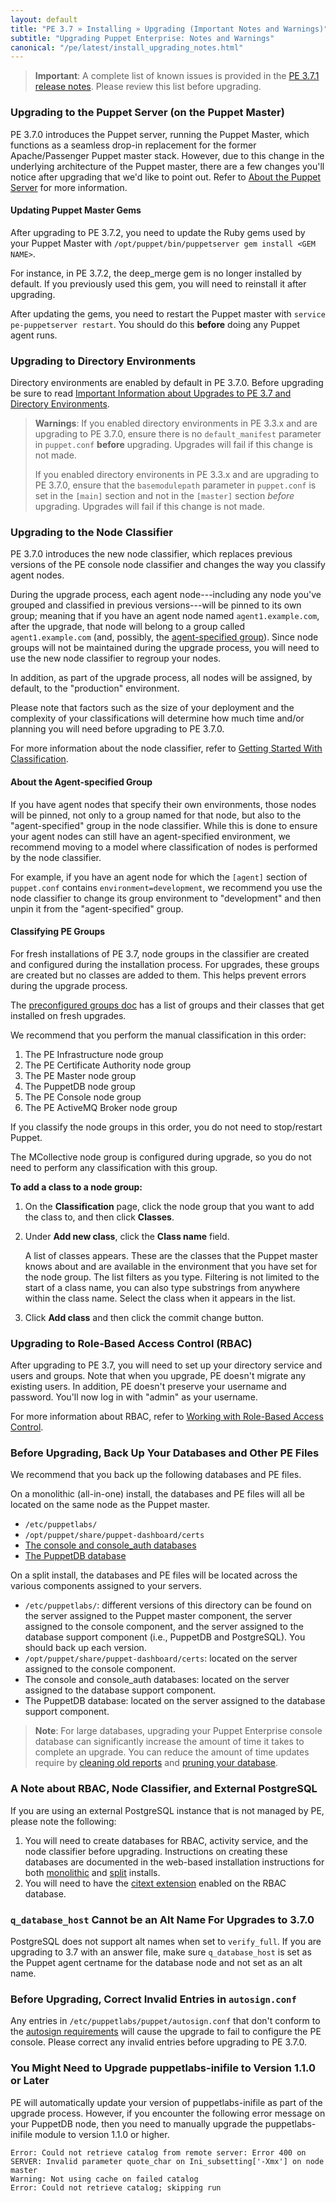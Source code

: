 ```yaml
---
layout: default
title: "PE 3.7 » Installing » Upgrading (Important Notes and Warnings)"
subtitle: "Upgrading Puppet Enterprise: Notes and Warnings"
canonical: "/pe/latest/install_upgrading_notes.html"
---
```


>**Important**: A complete list of known issues is provided in the [PE 3.7.1 release notes](./release_notes_known_issues.html). Please review this list before upgrading.

### Upgrading to the Puppet Server (on the Puppet Master)

PE 3.7.0 introduces the Puppet server, running the Puppet Master, which functions as a seamless drop-in replacement for the former Apache/Passenger Puppet master stack. However, due to this change in the underlying architecture of the Puppet master, there are a few changes you'll notice after upgrading that we'd like to point out. Refer to [About the Puppet Server](./install_upgrading_puppet_server_notes.html) for more information.

#### Updating Puppet Master Gems 

After upgrading to PE 3.7.2, you need to update the Ruby gems used by your Puppet Master with `/opt/puppet/bin/puppetserver gem install <GEM NAME>`. 

For instance, in PE 3.7.2, the deep_merge gem is no longer installed by default. If you previously used this gem, you will need to reinstall it after upgrading. 

After updating the gems, you need to restart the Puppet master with `service pe-puppetserver restart`. You should do this **before** doing any Puppet agent runs. 

### Upgrading to Directory Environments

Directory environments are enabled by default in PE 3.7.0. Before upgrading be sure to read [Important Information about Upgrades to PE 3.7 and Directory Environments](./install_upgrading_dir_env_notes.html).

>**Warnings**: If you enabled directory environments in PE 3.3.x and are upgrading to PE 3.7.0, ensure there is no `default_manifest` parameter in `puppet.conf` **before** upgrading. Upgrades will fail if this change is not made.
>
> If you enabled directory environents in PE 3.3.x and are upgrading to PE 3.7.0, ensure that the `basemodulepath` parameter in `puppet.conf` is set in the `[main]` section and not in the `[master]` section *before* upgrading. Upgrades will fail if this change is not made.

### Upgrading to the Node Classifier

PE 3.7.0 introduces the new node classifier, which replaces previous versions of the PE console node classifier and changes the way you classify agent nodes.

During the upgrade process, each agent node---including any node you've grouped and classified in previous versions---will be pinned to its own group; meaning that if you have an agent node named `agent1.example.com`, after the upgrade, that node will belong to a group called `agent1.example.com` (and, possibly, the [agent-specified group](#about-the-agent-specified-group)). Since node groups will not be maintained during the upgrade process, you will need to use the new node classifier to regroup your nodes.

In addition, as part of the upgrade process, all nodes will be assigned, by default, to the "production" environment.

Please note that factors such as the size of your deployment and the complexity of your classifications will determine how much time and/or planning you will need before upgrading to PE 3.7.0.

For more information about the node classifier, refer to [Getting Started With Classification](./console_classes_groups_getting_started.html).

#### About the Agent-specified Group

If you have agent nodes that specify their own environments, those nodes will be pinned, not only to a group named for that node, but also to the "agent-specified" group in the node classifier.  While this is done to ensure your agent nodes can still have an agent-specified environment, we recommend moving to a model where classification of nodes is performed by the node classifier.

For example, if you have an agent node for which the `[agent]` section of `puppet.conf` contains `environment=development`, we recommend you use the node classifier to change its group environment to "development" and then unpin it from the "agent-specified" group.

#### Classifying PE Groups

For fresh installations of PE 3.7, node groups in the classifier are created and configured during the installation process. For upgrades, these groups are created but no classes are added to them. This helps prevent errors during the upgrade process.

The [preconfigured groups doc](./console_classes_groups_preconfigured_groups.html) has a list of groups and their classes that get installed on fresh upgrades.

We recommend that you perform the manual classification in this order:

1. The PE Infrastructure node group 
2. The PE Certificate Authority node group
3. The PE Master node group
4. The PuppetDB node group
5. The PE Console node group
6. The PE ActiveMQ Broker node group

If you classify the node groups in this order, you do not need to stop/restart Puppet. 

The MCollective node group is configured during upgrade, so you do not need to perform any classification with this group. 

**To add a class to a node group:**

1. On the **Classification** page, click the node group that you want to add the class to, and then click **Classes**.

2. Under **Add new class**, click the **Class name** field. 
   
   A list of classes appears. These are the classes that the Puppet master knows about and are available in the environment that you have set for the node group. The list filters as you type. Filtering is not limited to the start of a class name, you can also type substrings from anywhere within the class name. Select the class when it appears in the list.

3. Click **Add class** and then click the commit change button.


### Upgrading to Role-Based Access Control (RBAC)

After upgrading to PE 3.7, you will need to set up your directory service and users and groups. Note that when you upgrade, PE doesn't migrate any existing users. In addition, PE doesn't preserve your username and password. You'll now log in with "admin" as your username.

For more information about RBAC, refer to [Working with Role-Based Access Control](./rbac_intro.html).


### Before Upgrading, Back Up Your Databases and Other PE Files

   We recommend that you back up the following databases and PE files.

   On a monolithic (all-in-one) install, the databases and PE files will all be located on the same node as the Puppet master.

   - `/etc/puppetlabs/`
   - `/opt/puppet/share/puppet-dashboard/certs`
   - [The console and console_auth databases](./maintain_console-db.html#database-backups)
   - [The PuppetDB database](/puppetdb/1.6/migrate.html#exporting-data-from-an-existing-puppetdb-database)

   On a split install, the databases and PE files will be located across the various components assigned to your servers.

   - `/etc/puppetlabs/`: different versions of this directory can be found on the server assigned to the Puppet master component, the server assigned to the console component, and the server assigned to the database support component (i.e., PuppetDB and PostgreSQL). You should back up each version.
   - `/opt/puppet/share/puppet-dashboard/certs`: located on the server assigned to the console component.
   - The console and console_auth databases: located on the server assigned to the database support component.
   - The PuppetDB database: located on the server assigned to the database support component.

>**Note**: For large databases, upgrading your Puppet Enterprise console database can significantly increase the amount of time it takes to complete an upgrade. You can reduce the amount of time updates require by [cleaning old reports](./maintain_console-db.html#cleaning-old-reports) and [pruning your database](./maintain_console-db.html#pruning-the-console-database-with-a-cron-job).

### A Note about RBAC, Node Classifier, and External PostgreSQL

If you are using an external PostgreSQL instance that is not managed by PE, please note the following:

1. You will need to create databases for RBAC, activity service, and the node classifier before upgrading. Instructions on creating these databases are documented in the web-based installation instructions for both [monolithic](./install_pe_mono.html) and [split](./install_pe_split.html) installs.
2. You will need to have the [citext extension](http://www.postgresql.org/docs/9.2/static/citext.html) enabled on the RBAC database.

### `q_database_host` Cannot be an Alt Name For Upgrades to 3.7.0

PostgreSQL does not support alt names when set to `verify_full`. If you are upgrading to 3.7 with an answer file, make sure `q_database_host` is set as the Puppet agent certname for the database node and not set as an alt name.

### Before Upgrading, Correct Invalid Entries in `autosign.conf`

Any entries in `/etc/puppetlabs/puppet/autosign.conf` that don't conform to the [autosign requirements](/puppet/3.7/reference/ssl_autosign.html#the-autosignconf-file) will cause the upgrade to fail to configure the PE console. Please correct any invalid entries before upgrading to PE 3.7.0.

### You Might Need to Upgrade puppetlabs-inifile to Version 1.1.0 or Later

PE will automatically update your version of puppetlabs-inifile as part of the upgrade process. However, if you encounter the following error message on your PuppetDB node, then you need to manually upgrade the puppetlabs-inifile module to version 1.1.0 or higher.

	Error: Could not retrieve catalog from remote server: Error 400 on SERVER: Invalid parameter quote_char on Ini_subsetting['-Xmx'] on node master
	Warning: Not using cache on failed catalog
	Error: Could not retrieve catalog; skipping run
